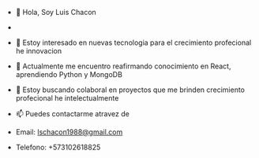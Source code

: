 - 👋 Hola, Soy Luis Chacon
-


- 👀 Estoy interesado en nuevas tecnologia para el crecimiento profecional he innovacion 
- 🌱 Actualmente me encuentro reafirmando conocimiento en React, aprendiendo Python y MongoDB 
- 💞️ Estoy buscando colaboral en proyectos que me brinden crecimiento profecional he intelectualmente 
- 📫 Puedes contactarme atravez de 
- Email: lschacon1988@gmail.com
- Telefono: +573102618825

<!---
lschacon1988/lschacon1988 is a ✨ special ✨ repository because its `README.md` (this file) appears on your GitHub profile.
You can click the Preview link to take a look at your changes.
--->
